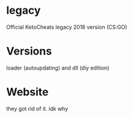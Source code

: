 # legacy
Official KetoCheats legacy 2018 version (CS:GO)

# Versions
loader (autoupdating) and dll (diy edition)

# Website
they got rid of it. idk why
